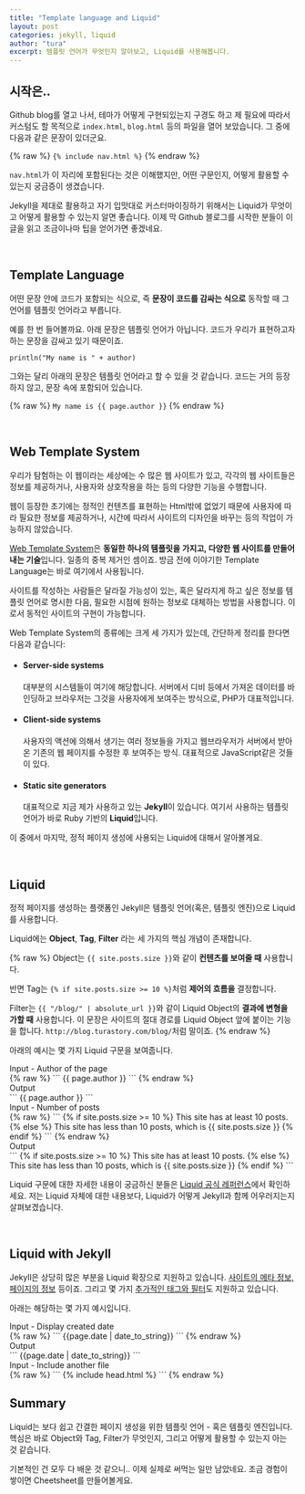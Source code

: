 ```yaml
---
title: "Template language and Liquid"
layout: post
categories: jekyll, liquid
author: "tura"
excerpt: 템플릿 언어가 무엇인지 알아보고, Liquid를 사용해봅니다.
---
```


## 시작은..

Github blog를 열고 나서, 테마가 어떻게 구현되있는지 구경도 하고 제 필요에 따라서 커스텀도 할 목적으로
`index.html`, `blog.html` 등의 파일을 열어 보았습니다. 그 중에 다음과 같은 문장이 있더군요.

{% raw %}
  `{% include nav.html %}`
{% endraw %}

`nav.html`가 이 자리에 포함된다는 것은 이해했지만, 어떤 구문인지, 어떻게 활용할 수 있는지 궁금증이 생겼습니다.

Jekyll을 제대로 활용하고 자기 입맛대로 커스터마이징하기 위해서는 Liquid가 무엇이고 어떻게 활용할 수 있는지 알면 좋습니다. 이제 막 Github 블로그를 시작한 분들이 이 글을 읽고 조금이나마 팁을 얻어가면 좋겠네요.

<br/>



## Template Language

어떤 문장 안에 코드가 포함되는 식으로, 즉 **문장이 코드를 감싸는 식으로** 동작할 때 그 언어를 템플릿 언어라고 부릅니다.

예를 한 번 들어볼까요. 아래 문장은 템플릿 언어가 아닙니다. 코드가 우리가 표현하고자 하는 문장을 감싸고 있기 때문이죠.

`println("My name is " + author)`

그와는 달리 아래의 문장은 템플릿 언어라고 할 수 있을 것 같습니다. 코드는 거의 등장하지 않고, 문장 속에 포함되어 있습니다.

{% raw %}
  `My name is {{ page.author }}`
{% endraw %}

<br/>



## Web Template System

우리가 탐험하는 이 웹이라는 세상에는 수 많은 웹 사이트가 있고, 각각의 웹 사이트들은 정보를 제공하거나, 사용자와 상호작용을 하는 등의 다양한 기능을 수행합니다.

웹이 등장한 초기에는 정적인 컨텐츠를 표현하는 Html밖에 없었기 때문에 사용자에 따라 필요한 정보를 제공하거나, 시간에 따라서 사이트의 디자인을 바꾸는 등의 작업이 가능하지 않았습니다.

[Web Template System](https://en.wikipedia.org/wiki/Web_template_system)은 **동일한 하나의 템플릿을 가지고, 다양한 웹 사이트를 만들어내는 기술**입니다. 일종의 중복 제거인 셈이죠. 방금 전에 이야기한 Template Language는 바로 여기에서 사용됩니다.

사이트를 작성하는 사람들은 달라질 가능성이 있는, 혹은 달라지게 하고 싶은 정보를 템플릿 언어로 명시한 다음, 필요한 시점에 원하는 정보로 대체하는 방법을 사용합니다. 이로서 동적인 사이트의 구현이 가능합니다.

Web Template System의 종류에는 크게 세 가지가 있는데, 간단하게 정리를 한다면 다음과 같습니다:

 - #### Server-side systems
   대부분의 시스템들이 여기에 해당합니다. 서버에서 디비 등에서 가져온 데이터를 바인딩하고
   브라우저는 그것을 사용자에게 보여주는 방식으로, PHP가 대표적입니다.

 - #### Client-side systems
   사용자의 액션에 의해서 생기는 여러 정보들을 가지고 웹브라우저가 서버에서 받아온
   기존의 웹 페이지를 수정한 후 보여주는 방식. 대표적으로 JavaScript같은 것들이 있다.

 - #### Static site generators
   대표적으로 지금 제가 사용하고 있는 **Jekyll**이 있습니다. 여기서 사용하는 템플릿 언어가 바로 Ruby 기반의 **Liquid**입니다.

이 중에서 마지막, 정적 페이지 생성에 사용되는 Liquid에 대해서 알아볼게요.

<br/>



## Liquid

정적 페이지를 생성하는 플랫폼인 Jekyll은 템플릿 언어(혹은, 템플릿 엔진)으로 Liquid를 사용합니다.

Liquid에는 **Object**, **Tag**, **Filter** 라는 세 가지의 핵심 개념이 존재합니다.

{% raw %}
Object는 `{{ site.posts.size }}`와 같이 **컨텐츠를 보여줄 때** 사용합니다.

반면 Tag는 `{% if site.posts.size >= 10 %}`처럼 **제어의 흐름을** 결정합니다.

Filter는 `{{ "/blog/" | absolute_url }}`와 같이 Liquid Object의 **결과에 변형을 가할 때** 사용합니다.
이 문장은 사이트의 절대 경로를 Liquid Object 앞에 붙이는 기능을 합니다. `http://blog.turastory.com/blog/`처럼 말이죠.
{% endraw %}

아래의 예시는 몇 가지 Liquid 구문을 보여줍니다.

<div class="precode">Input - Author of the page</div>
{% raw %}
```
{{ page.author }}
```
{% endraw %}

<div class="precode">Output</div>
```
{{ page.author }}
```

<div class="precode">Input - Number of posts</div>
{% raw %}
```
{% if site.posts.size >= 10 %}
  This site has at least 10 posts.
{% else %}
  This site has less than 10 posts, which is {{ site.posts.size }}
{% endif %}
```
{% endraw %}

<div class="precode">Output</div>
```
{% if site.posts.size >= 10 %} This site has at least 10 posts.
{% else %} This site has less than 10 posts, which is {{ site.posts.size }} {% endif %}
```

Liquid 구문에 대한 자세한 내용이 궁금하신 분들은 [Liquid 공식 레퍼런스](https://shopify.github.io/liquid/)에서 확인하세요.
저는 Liquid 자체에 대한 내용보다, Liquid가 어떻게 Jekyll과 함께 어우러지는지 살펴보겠습니다.

<br/>


## Liquid with Jekyll

Jekyll은 상당히 많은 부분을 Liquid 확장으로 지원하고 있습니다. [사이트의 메타 정보, 페이지의 정보](http://jekyllrb-ko.github.io/docs/variables/) 등이죠.
그리고 몇 가지 [추가적인 태그와 필터](http://jekyllrb-ko.github.io/docs/templates/)도 지원하고 있습니다.

아래는 해당하는 몇 가지 예시입니다.

<div class="precode">Input - Display created date</div>
{% raw %}
```
{{page.date | date_to_string}}
```
{% endraw %}
<div class="precode">Output</div>
```
{{page.date | date_to_string}}
```

<div class="precode">Input - Include another file</div>
{% raw %}
```
{% include head.html %}
```
{% endraw %}

<br/>


## Summary

Liquid는 보다 쉽고 간결한 페이지 생성을 위한 템플릿 언어 - 혹은 템플릿 엔진입니다.
헥심은 바로 Object와 Tag, Filter가 무엇인지, 그리고 어떻게 활용할 수 있는지 아는 것 같습니다.

기본적인 건 모두 다 배운 것 같으니.. 이제 실제로 써먹는 일만 남았네요.
조금 경험이 쌓이면 Cheetsheet를 만들어볼게요.
